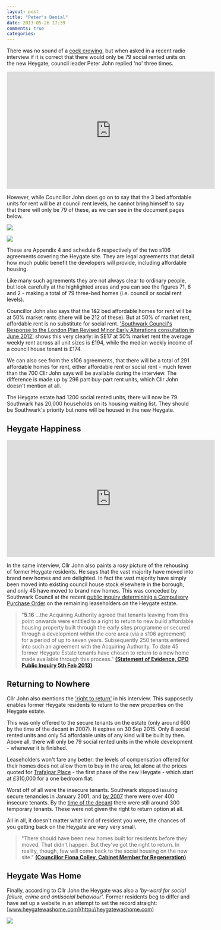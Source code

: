```yaml
---
layout: post
title: "Peter's Denial"
date: 2013-05-26 17:39
comments: true
categories: 
---
```

There was no sound of a [cock crowing](http://en.wikipedia.org/wiki/Denial_of_Peter), but when asked in a recent radio interview if it is correct that there would only be 79 social rented units on the new Heygate, council leader Peter John replied 'no' three times.

<iframe width="560" height="315" src="http://www.youtube.com/embed/ENIkTjE0XB8" frameborder="0" allowfullscreen></iframe>
  
However, while Councillor John does go on to say that the 3 bed affordable units for rent will be at council rent levels, he cannot bring himself to say that there will only be 79 of these, as we can see in the document pages below. 

![](http://crappistmartin.github.io/images/ahframework2.png)

![](http://crappistmartin.github.io/images/schedule6.png)

These are Appendix 4 and schedule 6 respectively of the two s106 agreements covering the Heygate site. They are legal agreements that detail how much public benefit the developers will provide, including affordable housing.

Like many such agreements they are not always clear to ordinary people, but look carefully at the highlighted areas and you can see the figures 71, 6 and 2 - making a total of 79 three-bed homes (i.e. council or social rent levels). 

Councillor John also says that the 1&2 bed affordable homes for rent will be at 50% market rents (there will be 212 of these). But at 50% of market rent, affordable rent is no substitute for social rent. ['Southwark Council's Response to the London Plan Revised Minor Early Alterations consultation in June 2012'](http://www.london.gov.uk/sites/default/files/eip-ema-15_LB_Southwark_Matter2_Appendix%20A.pdf) shows this very clearly: in SE17 at 50% market rent the average weekly rent across all unit sizes is £194, while the median weekly income of a council house tenant is £174. 

We can also see from the s106 agreements, that there will be a total of 291 affordable homes for rent, either affordable rent or social rent - much fewer than the 700 Cllr John says will be available during the interview. The difference is made up by 296 part buy-part rent units, which Cllr John doesn't mention at all.

The Heygate estate had 1200 social rented units, there will now be 79. Southwark has 20,000 households on its housing waiting list. They should be Southwark's priority but none will be housed in the new Heygate.


## Heygate Happiness

<iframe width="560" height="315" src="http://www.youtube.com/embed/87Yg_SJoPjw" frameborder="0" allowfullscreen></iframe>

In the same interview, Cllr John also paints a rosy picture of the rehousing of former Heygate residents. He says that the vast majority have moved into brand new homes and are delighted. In fact the vast majority have simply been moved into existing council house stock elsewhere in the borough, and only 45 have moved to brand new homes. This was conceded by Southwark Council at the recent [public inquiry determininig a Compulsory Purchase Order](http://heygate.github.io/img/CPOPressRelease.pdf) on the remaining leaseholders on the Heygate estate. 

>"__5.16__ ...the Acquiring Authority agreed that tenants leaving from this point onwards were entitled to a right to return to new build affordable housing property built through the early sites programme or secured through a development within the core area (via a s106 agreement) for a period of up to seven years. Subsequently 250 tenants entered into such an agreement with the Acquiring Authority. To date 45 former Heygate Estate tenants have chosen to return to a new home made available through this process." [__(Statement of Evidence, CPO Public Inquiry 5th Feb 2013)__](http://www.southwark.gov.uk/download/8171/proofs_of_evidence__jon_abbot__final_proof)


## Returning to Nowhere
Cllr John also mentions the ['right to return'](http://betterelephant.org/images/righttoreturn.pdf) in his interview. This supposedly enables former Heygate residents to return to the new properties on the Heygate estate.

This was only offered to the secure tenants on the estate (only around 600 by the time of the decant in 2007). It expires on 30 Sep 2015. Only 8 social rented units and only 54 affordable units of any kind will be built by then. Above all, there will only be 79 social rented units in the whole development - whenever it is finished. 

Leaseholders won't fare any better: the levels of compensation offered for their homes does not allow them to buy in the area, let alone at the prices quoted for [Trafalgar Place](http://trafalgarplace.com/) - the first phase of the new Heygate - which start at £310,000 for a one bedroom flat. 

Worst off of all were the insecure tenants. Southwark stopped issuing secure tenancies in January 2001, and [by 2007](http://betterelephant.org/images/HeygateActionPlan.pdf) there were over 400 insecure tenants. By the [time of the decant](http://moderngov.southwark.gov.uk/Data/Housing%20Scrutiny%20Committee/20080123/Agenda/December%2011update.pdf) there were still around 300 temporary tenants. These were not given the right to return option at all.

All in all, it doesn't matter what kind of resident you were, the chances of you getting back on the Heygate are very very small.

>"There should have been new homes built for residents before they moved. That didn't happen. But they've got the right to return. In reality, though, few will come back to the social housing on the new site." [__(Councillor Fiona Colley, Cabinet Member for Regeneration)__](http://www.guardian.co.uk/society/2011/mar/04/death-housing-ideal)

## Heygate Was Home
Finally, according to Cllr John the Heygate was also a _'by-word for social failure, crime and antisocial behaviour'_. Former residents beg to differ and have set up a website in an attempt to set the record straight: [www.heygatewashome.com](http://heygatewashome.com)

![](http://crappistmartin.github.io/images/heygatewashome.jpg)
